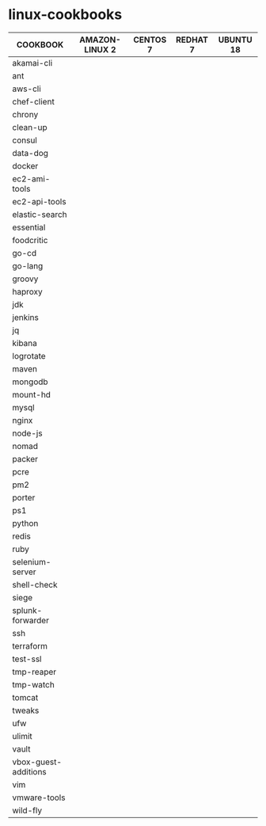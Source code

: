 # linux-cookbooks

| COOKBOOK              | AMAZON-LINUX 2     | CENTOS 7           | REDHAT 7           | UBUNTU 18          |
| --------------------- | ------------------ | ------------------ | ------------------ | ------------------ |
| akamai-cli            |                    |                    |                    |                    |
| ant                   |                    |                    |                    |                    |
| aws-cli               |                    |                    |                    |                    |
| chef-client           |                    |                    |                    |                    |
| chrony                |                    |                    |                    |                    |
| clean-up              |                    |                    |                    |                    |
| consul                |                    |                    |                    |                    |
| data-dog              |                    |                    |                    |                    |
| docker                |                    |                    |                    |                    |
| ec2-ami-tools         |                    |                    |                    |                    |
| ec2-api-tools         |                    |                    |                    |                    |
| elastic-search        |                    |                    |                    |                    |
| essential             |                    |                    |                    |                    |
| foodcritic            |                    |                    |                    |                    |
| go-cd                 |                    |                    |                    |                    |
| go-lang               |                    |                    |                    |                    |
| groovy                |                    |                    |                    |                    |
| haproxy               |                    |                    |                    |                    |
| jdk                   |                    |                    |                    |                    |
| jenkins               |                    |                    |                    |                    |
| jq                    |                    |                    |                    |                    |
| kibana                |                    |                    |                    |                    |
| logrotate             |                    |                    |                    |                    |
| maven                 |                    |                    |                    |                    |
| mongodb               |                    |                    |                    |                    |
| mount-hd              |                    |                    |                    |                    |
| mysql                 |                    |                    |                    |                    |
| nginx                 |                    |                    |                    |                    |
| node-js               |                    |                    |                    |                    |
| nomad                 |                    |                    |                    |                    |
| packer                |                    |                    |                    |                    |
| pcre                  |                    |                    |                    |                    |
| pm2                   |                    |                    |                    |                    |
| porter                |                    |                    |                    |                    |
| ps1                   |                    |                    |                    |                    |
| python                |                    |                    |                    |                    |
| redis                 |                    |                    |                    |                    |
| ruby                  |                    |                    |                    |                    |
| selenium-server       |                    |                    |                    |                    |
| shell-check           |                    |                    |                    |                    |
| siege                 |                    |                    |                    |                    |
| splunk-forwarder      |                    |                    |                    |                    |
| ssh                   |                    |                    |                    |                    |
| terraform             |                    |                    |                    |                    |
| test-ssl              |                    |                    |                    |                    |
| tmp-reaper            |                    |                    |                    |                    |
| tmp-watch             |                    |                    |                    |                    |
| tomcat                |                    |                    |                    |                    |
| tweaks                |                    |                    |                    |                    |
| ufw                   |                    |                    |                    |                    |
| ulimit                |                    |                    |                    |                    |
| vault                 |                    |                    |                    |                    |
| vbox-guest-additions  |                    |                    |                    |                    |
| vim                   |                    |                    |                    |                    |
| vmware-tools          |                    |                    |                    |                    |
| wild-fly              |                    |                    |                    |                    |